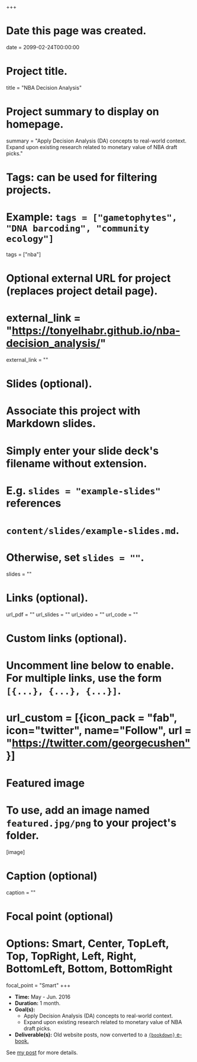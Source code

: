 +++
# Date this page was created.
date = 2099-02-24T00:00:00

# Project title.
title = "NBA Decision Analysis"

# Project summary to display on homepage.
summary = "Apply Decision Analysis (DA) concepts to real-world context. Expand upon existing research related to monetary value of NBA draft picks."

# Tags: can be used for filtering projects.
# Example: `tags = ["gametophytes", "DNA barcoding", "community ecology"]`
tags = ["nba"]

# Optional external URL for project (replaces project detail page).
# external_link = "https://tonyelhabr.github.io/nba-decision_analysis/"
external_link = ""

# Slides (optional).
#   Associate this project with Markdown slides.
#   Simply enter your slide deck's filename without extension.
#   E.g. `slides = "example-slides"` references 
#   `content/slides/example-slides.md`.
#   Otherwise, set `slides = ""`.
slides = ""

# Links (optional).
url_pdf = ""
url_slides = ""
url_video = ""
url_code = ""

# Custom links (optional).
#   Uncomment line below to enable. For multiple links, use the form `[{...}, {...}, {...}]`.
# url_custom = [{icon_pack = "fab", icon="twitter", name="Follow", url = "https://twitter.com/georgecushen"}]

# Featured image
# To use, add an image named `featured.jpg/png` to your project's folder. 
[image]
  # Caption (optional)
  caption = ""
  
  # Focal point (optional)
  # Options: Smart, Center, TopLeft, Top, TopRight, Left, Right, BottomLeft, Bottom, BottomRight
  focal_point = "Smart"
+++

+ __Time:__ May - Jun. 2016
+ __Duration:__ 1 month.
+ __Goal(s):__
    +  Apply Decision Analysis (DA) concepts to real-world context.
    +  Expand upon existing research related to monetary value of NBA draft picks.
+ __Deliverable(s):__ Old website posts, now converted to a [`{bookdown}` e-book.](https://tonyelhabr.github.io/nba-decision_analysis/)

See [my post](/post/nba-decision-analysis-bookdown) for more details.